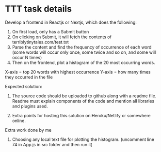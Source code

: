 # TTT task details
Develop a frontend in Reactjs or Nextjs, which does the following:

1. On first load, only has a Submit button
2. On clicking on Submit, it will fetch the contents of terriblytinytales.com/test.txt
3. Parse the content and find the frequency of occurrence of each word (some words will occur only once, some twice and so on, and some will occur N times)
4. Then on the frontend, plot a histogram of the 20 most occurring words.

X-axis = top 20 words with highest occurrence
Y-axis = how many times they occurred in the file

Expected solution:
1. The source code should be uploaded to github along with a readme file. Readme must explain components of the code and mention all libraries and plugins used.

2. Extra points for hosting this solution on Heroku/Netlify or somewhere online.

Extra work done by me
1. Choosing any local text file for plotting the histogram. (uncomment line 74 in App.js in src folder and then run it)
